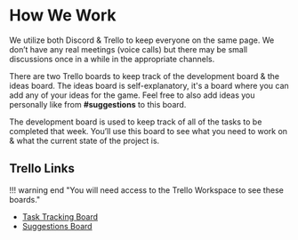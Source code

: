 # How We Work

We utilize both Discord & Trello to keep everyone on the same page. We don’t have any real meetings (voice calls) but there may be small discussions once in a while in the appropriate channels.

There are two Trello boards to keep track of the development board & the ideas board. The ideas board is self-explanatory, it's a board where you can add any of your ideas for the game. Feel free to also add ideas you personally like from <b>#suggestions</b> to this board.

The development board is used to keep track of all of the tasks to be completed that week. You’ll use this board to see what you need to work on & what the current state of the project is.

## Trello Links
!!! warning end "You will need access to the Trello Workspace to see these boards."
* [Task Tracking Board](https://trello.com/invite/b/eE7E50VN/ATTI62e628b3da517df7e482b597b332cebe2C1F3444/neighbors-development-board)
* [Suggestions Board](https://trello.com/invite/b/3nLh7hQ0/ATTI6418a0acb01b7fa71020c8a3fd33d26c3632B321/neighbors-suggestions)